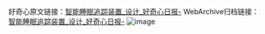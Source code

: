 好奇心原文链接：[智能睡眠追踪装置_设计_好奇心日报-](https://www.qdaily.com/articles/3247.html)
WebArchive归档链接：[智能睡眠追踪装置_设计_好奇心日报-](http://web.archive.org/web/20190623151731/https://www.qdaily.com/articles/3247.html)
![image](http://ww3.sinaimg.cn/large/007d5XDply1g3v6wb3lcvj30u032bnjc)
